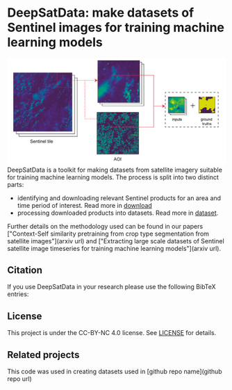 # DeepSatData: make datasets of Sentinel images for training machine learning models
![alt text](./diagram.png)
DeepSatData is a toolkit for making datasets from satellite imagery suitable for training machine learning models. 
The process is split into two distinct parts:
- identifying and downloading relevant Sentinel products for an area and time period of interest. Read more in  [download](./download)
- processing downloaded products into datasets. Read more in [dataset](./dataset). 
 
Further details on the methodology used can be found in our papers 
["Context-Self similarity pretraining from crop type segmentation from satellite images"](arxiv url) and 
["Extracting large scale datasets of Sentinel satellite image timeseries for training machine learning models"](arxiv url). 

## Citation
If you use DeepSatData in your research please use the following BibTeX entries:

## License
This project is under the CC-BY-NC 4.0 license. See [LICENSE](LICENSE) for details.

## Related projects
This code was used in creating datasets used in [github repo name](github repo url)